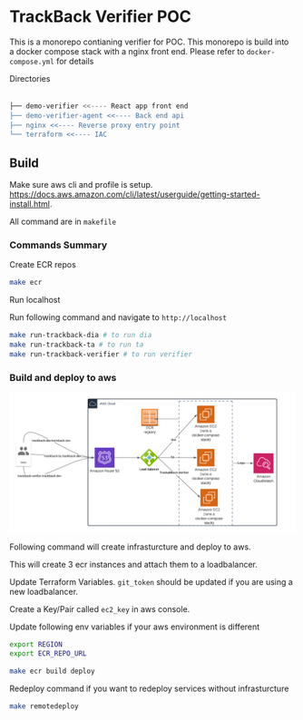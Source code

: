 # TrackBack Verifier POC

This is a monorepo contianing verifier for POC.
This monorepo is build into a docker compose stack with a nginx front end. Please refer to `docker-compose.yml` for details

Directories

```bash

├── demo-verifier <<---- React app front end
├── demo-verifier-agent <<---- Back end api
├── nginx <<---- Reverse proxy entry point
└── terraform <<---- IAC 


```

## Build

Make sure aws cli and profile is setup. <https://docs.aws.amazon.com/cli/latest/userguide/getting-started-install.html>.

All command are in `makefile`


### Commands Summary

Create ECR repos

```bash
make ecr
```

Run localhost

Run following command and navigate to `http://localhost`

```bash
make run-trackback-dia # to run dia
make run-trackback-ta # to run ta
make run-trackback-verifier # to run verifier
```

### Build and deploy to aws

![AWS Infrastructure](./aws-diagram.png "AWS Infrastucture")

Following command will create infrasturcture and deploy to aws.

This will create 3 ecr instances and attach them to a loadbalancer.

Update Terraform Variables. `git_token` should be updated if you are using a new loadbalancer.

Create a Key/Pair called `ec2_key` in aws console.

Update following env variables if your aws environment is different

```bash
export REGION
export ECR_REPO_URL
```

```bash
make ecr build deploy
```

Redeploy command if you want to redeploy services without infrasturcture

```bash
make remotedeploy
```
